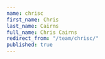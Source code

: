 ```yaml
---
name: chrisc
first_name: Chris
last_name: Cairns
full_name: Chris Cairns
redirect_from: "/team/chrisc/"
published: true
---
```



